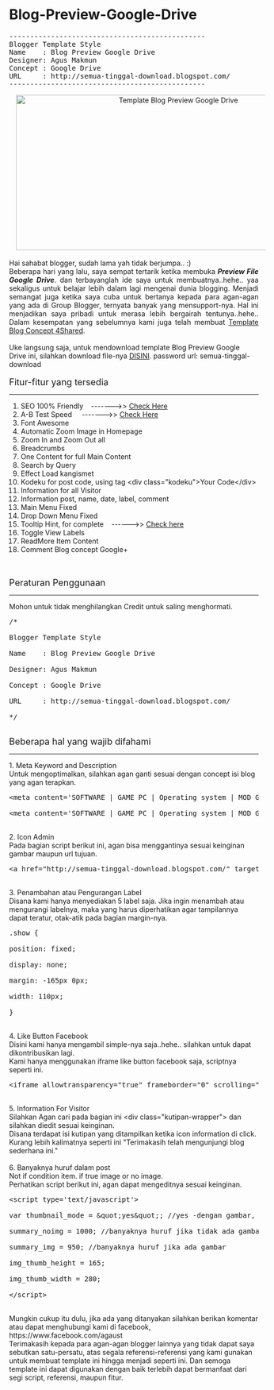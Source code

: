 Blog-Preview-Google-Drive
=========================
<pre>
-----------------------------------------------
Blogger Template Style
Name    : Blog Preview Google Drive
Designer: Agus Makmun
Concept : Google Drive
URL     : http://semua-tinggal-download.blogspot.com/
-----------------------------------------------
</pre>

<div class="separator" style="clear: both; text-align: center;">
<a href="http://3.bp.blogspot.com/-SZ0j01sXduA/VAX1VfeQvXI/AAAAAAAABew/AtXYvdbk2oI/s1600/1-compressed.jpg" imageanchor="1" style="margin-left: 1em; margin-right: 1em;"><img alt="Template Blog Preview Google Drive" border="0" src="http://3.bp.blogspot.com/-SZ0j01sXduA/VAX1VfeQvXI/AAAAAAAABew/AtXYvdbk2oI/s1600/1-compressed.jpg" height="313" title="Template Blog Preview Google Drive" width="640" /></a></div>
<br />
<div style="text-align: justify;">
Hai sahabat blogger, sudah lama yah tidak berjumpa.. :)</div>
<div style="text-align: justify;">
Beberapa hari yang lalu, saya sempat tertarik ketika membuka&nbsp;<b><i>Preview File Google Drive</i></b>. dan terbayanglah ide saya untuk membuatnya..hehe.. yaa sekaligus untuk belajar lebih dalam lagi mengenai dunia blogging. Menjadi semangat juga ketika saya cuba untuk bertanya kepada para agan-agan yang ada di Group Blogger, ternyata banyak yang mensupport-nya. Hal ini menjadikan saya pribadi untuk merasa lebih bergairah tentunya..hehe.. Dalam kesempatan yang sebelumnya kami juga telah membuat <a href="http://agan-pertamax.blogspot.com/" target="_blank">Template Blog Concept 4Shared</a>.</div>
<br />
Uke langsung saja, untuk mendownload template Blog Preview Google Drive ini, silahkan download file-nya <a href="http://www.tusfiles.net/sei1y0xx4iy8" target="_blank">DISINI</a>. password url:&nbsp;semua-tinggal-download<br />
<br />
<span style="font-size: large;">Fitur-fitur yang tersedia</span>
<br />
<hr />
<ol>
<li>SEO 100% Friendly &nbsp; &nbsp;-------&gt;&gt; <a href="https://chkme.com/seo-ixi01.blogspot.com" target="_blank">Check Here</a></li>
<li>A-B Test Speed &nbsp;&nbsp; &nbsp;-------&gt;&gt; <a href="http://gtmetrix.com/reports/ixi01.blogspot.com/c5AirfOQ" target="_blank">Check Here</a></li>
<li>Font Awesome</li>
<li>Automatic Zoom Image in Homepage</li>
<li>Zoom In and Zoom Out all</li>
<li>Breadcrumbs</li>
<li>One Content for full Main Content</li>
<li>Search by Query</li>
<li>Effect Load kangismet</li>
<li>Kodeku for post code, using tag &lt;div class="kodeku"&gt;Your Code&lt;/div&gt;</li>
<li>Information for all Visitor</li>
<li>Information post, name, date, label, comment</li>
<li>Main Menu Fixed</li>
<li>Drop Down Menu Fixed</li>
<li>Tooltip Hint, for complete &nbsp; &nbsp;------&gt;&gt; <a href="http://kushagragour.in/lab/hint/" target="_blank">Check here</a></li>
<li>Toggle View Labels</li>
<li>ReadMore Item Content</li>
<li>Comment Blog concept Google+</li>
</ol>
<ul>
</ul>
<br />
<br />
<span style="font-size: large;">Peraturan Penggunaan</span>
<br />
<hr />
Mohon untuk tidak menghilangkan Credit untuk saling menghormati.<br />
<pre>
/*<br />
Blogger Template Style<br />
Name &nbsp; &nbsp;: Blog Preview Google Drive<br />
Designer: Agus Makmun<br />
Concept : Google Drive<br />
URL &nbsp; &nbsp; : http://semua-tinggal-download.blogspot.com/<br />
*/
</pre>
<br />
<span style="font-size: large;">Beberapa hal yang wajib difahami</span>
<br />
<hr />
1. Meta Keyword and Description<br />
Untuk mengoptimalkan, silahkan agan ganti sesuai dengan concept isi blog yang agan terapkan.
<br />
<pre>
&lt;meta content='SOFTWARE | GAME PC | Operating system | MOD Games android | makalah | film | bahasa pemrograman | dan lain lain gratis' name='description'/&gt;<br />
&lt;meta content='SOFTWARE | GAME PC | Operating system | MOD Games android | makalah | film | bahasa pemrograman | dan lain lain gratis' name='keywords'/&gt;
</pre>
<br />
2. Icon Admin<br />
Pada bagian script berikut ini, agan bisa menggantinya sesuai keinginan gambar maupun url tujuan.<br />
<pre>
&lt;a href="http://semua-tinggal-download.blogspot.com/" target="_blank"&gt;&lt;img alt="profil" src="https://lh6.googleusercontent.com/-1SNrx-39-fs/AAAAAAAAAAI/AAAAAAAAA-k/5PnkRzPIGcM/s50-c-k-no/photo.jpg" style="width: 30px;border-radius: 20px;" title="agus makmun"&gt;&lt;/a&gt;
</pre>
<br />
3. Penambahan atau Pengurangan Label<br />
Disana kami hanya menyediakan 5 label saja. Jika ingin menambah atau mengurangi labelnya, maka yang harus diperhatikan agar tampilannya dapat teratur, otak-atik pada bagian margin-nya.
<br />
<pre>
.show {<br />
position: fixed;<br />
display: none;<br />
margin: -165px 0px;<br />
width: 110px;<br />
}
</pre>
<br />
4. Like Button Facebook<br />
Disini kami hanya mengambil simple-nya saja..hehe.. silahkan untuk dapat dikontribusikan lagi.<br />
Kami hanya menggunakan iframe like button facebook saja, scriptnya seperti ini.
<br />
<pre>
&lt;iframe allowtransparency="true" frameborder="0" scrolling="no" src="//www.facebook.com/plugins/like.php?href=https%3A%2F%2Fwww.facebook.com%2Fpages%2FSeribu-Cara-dan-Trik%2F1377717562478850&amp;amp;width&amp;amp;layout=button_count&amp;amp;action=like&amp;amp;show_faces=false&amp;amp;share=false&amp;amp;height=21" style="border:none; overflow:hidden; height:21px;width: 85px;"&gt;&lt;/iframe&gt;
</pre>
<br />
5. Information For Visitor<br />
Silahkan Agan cari pada bagian ini&nbsp;&lt;div class="kutipan-wrapper"&gt; dan silahkan diedit sesuai keinginan.<br />
Disana terdapat isi kutipan yang ditampilkan ketika icon information di click. Kurang lebih kalimatnya seperti ini "Terimakasih telah mengunjungi blog sederhana ini."<br />
<br />
6. Banyaknya huruf dalam post<br />
Not if condition item. if true image or no image.<br />
Perhatikan script berikut ini, agan dapat mengeditnya sesuai keinginan.
<br />
<pre>
&lt;script type='text/javascript'&gt;<br />
var thumbnail_mode = &amp;quot;yes&amp;quot;; //yes -dengan gambar, no -tanpa gambar<br />
summary_noimg = 1000; //banyaknya huruf jika tidak ada gambar<br />
summary_img = 950; //banyaknya huruf jika ada gambar<br />
img_thumb_height = 165;<br />
img_thumb_width = 280;<br />
&lt;/script&gt;
</pre>
<br />
Mungkin cukup itu dulu, jika ada yang ditanyakan silahkan berikan komentar atau dapat menghubungi kami di facebook, https://www.facebook.com/agaust<br />
Terimakasih kepada para agan-agan blogger lainnya yang tidak dapat saya sebutkan satu-persatu, atas segala referensi-referensi yang kami gunakan untuk membuat template ini hingga menjadi seperti ini. Dan semoga template ini dapat digunakan dengan baik terlebih dapat bermanfaat dari segi script, referensi, maupun fitur.<br />
<br />
